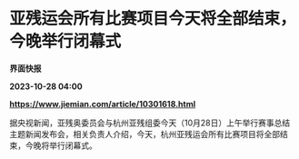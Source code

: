 # 亚残运会所有比赛项目今天将全部结束，今晚举行闭幕式
**界面快报**

**2023-10-28 04:00**

**https://www.jiemian.com/article/10301618.html**

据央视新闻，亚残奥委员会与杭州亚残组委今天（10月28日）上午举行赛事总结主题新闻发布会，相关负责人介绍，今天，杭州亚残运会所有比赛项目将全部结束，今晚将举行闭幕式。